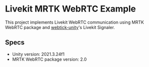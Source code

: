 # Livekit MRTK WebRTC Example

This project implements Livekit WebRTC communication using MRTK WebRTC package and [webtick-unity](https://github.com/chef-studios-inc/webtick-unity/)'s Livekit Signaler.



## Specs 
 - Unity version: 2021.3.24f1
 - MRTK WebRTC package version: 2.0